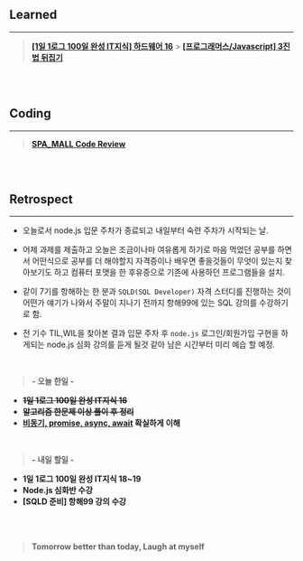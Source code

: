 ## Learned

---

> **[[1일 1로그 100일 완성 IT지식] 하드웨어 16](https://velog.io/@lilclown/1%EC%9D%BC-1%EB%A1%9C%EA%B7%B8-100%EC%9D%BC-%EC%99%84%EC%84%B1-IT%EC%A7%80%EC%8B%9D-%ED%95%98%EB%93%9C%EC%9B%A8%EC%96%B4-16)** > **[[프로그래머스/Javascript] 3진법 뒤집기](https://velog.io/@lilclown/Algorithm-Javascript-3%EC%A7%84%EB%B2%95-%EB%92%A4%EC%A7%91%EA%B8%B0)**

<br><br>

## Coding

---

> **[SPA_MALL Code Review](https://github.com/lilclown97/TIL/tree/main/%ED%95%AD%ED%95%B499/review/SPA_MALL%20review)**

<br><br>

## Retrospect

---

- 오늘로서 node.js 입문 주차가 종료되고 내일부터 숙련 주차가 시작되는 날.

- 어제 과제를 제출하고 오늘은 조금이나마 여유롭게 하기로 마음 먹었던 공부를 하면서 어떤식으로 공부를 더 해야할지 자격증이나 배우면 좋을것들이 무엇이 있는지 찾아보기도 하고 컴퓨터 포맷을 한 후유증으로 기존에 사용하던 프로그램들을 설치.

- 같이 7기를 항해하는 한 분과 `SQLD(SQL Developer)` 자격 스터디를 진행하는 것이 어떤가 얘기가 나와서 주말이 지나기 전까지 항해99에 있는 SQL 강의를 수강하기로 함.

- 전 기수 TIL,WIL을 찾아본 결과 입문 주차 후 `node.js` 로그인/회원가입 구현을 하게되는 node.js 심화 강의를 듣게 될것 같아 남은 시간부터 미리 예습 할 예정.

<br>

> **- 오늘 한일 -**

- ~~**1일 1로그 100일 완성 IT지식 16**~~
- ~~**알고리즘 한문제 이상 풀이 후 정리**~~
- **[비동기, promise, async, await](https://elvanov.com/2597) 확실하게 이해**

<br>

> **- 내일 할일 -**

- **1일 1로그 100일 완성 IT지식 18~19**
- **Node.js 심화반 수강**
- **[SQLD 준비] 항해99 강의 수강**

<br><br>

> **Tomorrow better than today, Laugh at myself**
